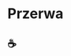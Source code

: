 <!-- .slide: data-background="#6f4e37" -->
# Przerwa

## ☕️ <!-- .element style="font-size: 5em"-->

